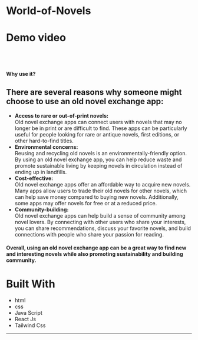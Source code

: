 # World-of-Novels

# Demo video



<br />
<br />
<h4>Why use it?</h4>
<h2>There are several reasons why someone might choose to use an old novel exchange app:</h2>
<ul>
  <li>
  <b>Access to rare or out-of-print novels:</b></br> Old novel exchange apps can connect users with novels that may no longer be in print or are difficult to find. These apps can be particularly useful for people looking for rare or antique novels, first editions, or other hard-to-find titles.
  </li>
  <li>
    <b>Environmental concerns:</b></br>Reusing and recycling old novels is an environmentally-friendly option. By using an old novel exchange app, you can help reduce waste and promote sustainable living by keeping novels in circulation instead of ending up in landfills.
  </li>
  <li>
  <b>Cost-effective:</b></br> Old novel exchange apps offer an affordable way to acquire new novels. Many apps allow users to trade their old novels for other novels, which can help save money compared to buying new novels. Additionally, some apps may offer novels for free or at a reduced price.
  </li>
  <li>
  <b>Community-building:</b><br> Old novel exchange apps can help build a sense of community among novel lovers. By connecting with other users who share your interests, you can share recommendations, discuss your favorite novels, and build connections with people who share your passion for reading.
  </li>
</ul>
<h4>Overall, using an old novel exchange app can be a great way to find new and interesting novels while also promoting sustainability and building community.
</h4>

# Built With

* html
* css
* Java Script
* React Js
* Tailwind Css

_____________________________________________________________________________________________________________________________________

